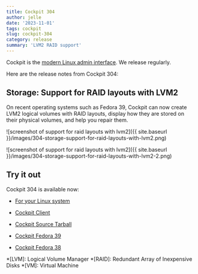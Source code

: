 ```yaml
---
title: Cockpit 304
author: jelle
date: '2023-11-01'
tags: cockpit
slug: cockpit-304
category: release
summary: 'LVM2 RAID support'
---
```


Cockpit is the [modern Linux admin interface](https://cockpit-project.org/).
We release regularly.

Here are the release notes from Cockpit 304:


## Storage: Support for RAID layouts with LVM2

On recent operating systems such as Fedora 39, Cockpit can now create LVM2 logical volumes with RAID layouts, display how they are stored on their physical volumes, and help you repair them.

![screenshot of support for raid layouts with lvm2]({{ site.baseurl }}/images/304-storage-support-for-raid-layouts-with-lvm2.png)

![screenshot of support for raid layouts with lvm2]({{ site.baseurl }}/images/304-storage-support-for-raid-layouts-with-lvm2-2.png)


## Try it out

Cockpit 304 is available now:

* [For your Linux system](https://cockpit-project.org/running.html)
* [Cockpit Client](https://flathub.org/apps/details/org.cockpit_project.CockpitClient)

* [Cockpit Source Tarball](https://github.com/cockpit-project/cockpit/releases/tag/304)
* [Cockpit Fedora 39](https://bodhi.fedoraproject.org/updates/FEDORA-2023-19c39abcfc)
* [Cockpit Fedora 38](https://bodhi.fedoraproject.org/updates/FEDORA-2023-85e4d0038f)

*[LVM]: Logical Volume Manager
*[RAID]: Redundant Array of Inexpensive Disks
*[VM]: Virtual Machine
